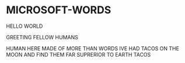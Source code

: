 # MICROSOFT-WORDS
HELLO WORLD

GREETING FELLOW HUMANS

HUMAN HERE MADE OF MORE THAN WORDS
IVE HAD TACOS ON THE MOON AND FIND THEM FAR SUPRERIOR TO EARTH TACOS 
